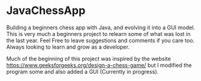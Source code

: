 # JavaChessApp

Building a beginners chess app with Java, and evolving it into a GUI model. This is very much a beginners project to relearn some of what was lost in the last year.
Feel Free to leave suggestions and comments if you care too. Always looking to learn and grow as a developer.

Much of the beginning of this project was inspired by the website https://www.geeksforgeeks.org/design-a-chess-game/ but I modified the program some and also added a GUI (Currently in progress).
